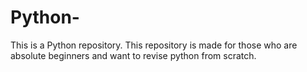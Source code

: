 # Python-
This is a Python repository. This repository is made for those who are absolute beginners and want to revise python from scratch.



